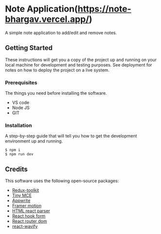 # Note Application(https://note-bhargav.vercel.app/)

A simple note application to add/edit and remove notes.

## Getting Started

These instructions will get you a copy of the project up and running on your local machine for development and testing purposes. See deployment for notes on how to deploy the project on a live system.

### Prerequisites

The things you need before installing the software.

* VS code
* Node JS
* GIT

### Installation

A step-by-step guide that will tell you how to get the development environment up and running.

```
$ npm i
$ npm run dev
```

## Credits

This software uses the following open-source packages:

- [Redux-toolkit](https://redux-toolkit.js.org/)
- [Tiny MCE](https://www.tiny.cloud/tinymce/)
- [Appwrite](https://appwrite.io/)
- [Framer motion](https://www.framer.com/motion/)
- [HTML react parser](https://www.npmjs.com/package/html-react-parser)
- [React hook form](https://react-hook-form.com/)
- [React router dom](https://reactrouter.com/en/main)
- [react-wavify](https://www.npmjs.com/package/react-wavify)

